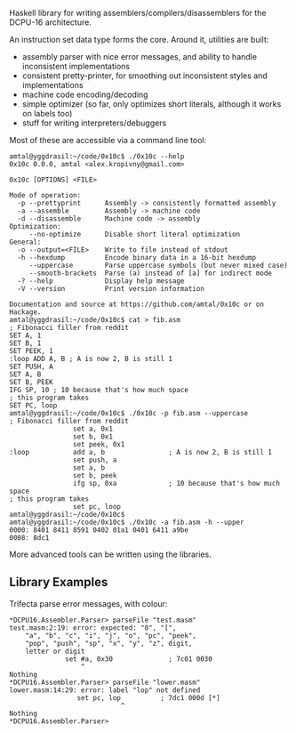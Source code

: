 Haskell library for writing assemblers/compilers/disassemblers for the DCPU-16 architecture.

An instruction set data type forms the core. Around it, utilities are built:

* assembly parser with nice error messages, and ability to handle inconsistent implementations
* consistent pretty-printer, for smoothing out inconsistent styles and implementations
* machine code encoding/decoding
* simple optimizer (so far, only optimizes short literals, although it works on labels too)
* stuff for writing interpreters/debuggers

Most of these are accessible via a command line tool:

```
amtal@yggdrasil:~/code/0x10c$ ./0x10c --help
0x10c 0.0.0, amtal <alex.kropivny@gmail.com>

0x10c [OPTIONS] <FILE>

Mode of operation:
  -p --prettyprint      Assembly -> consistently formatted assembly
  -a --assemble         Assembly -> machine code
  -d --disassemble      Machine code -> assembly
Optimization:
     --no-optimize      Disable short literal optimization
General:
  -o --output=<FILE>    Write to file instead of stdout
  -h --hexdump          Encode binary data in a 16-bit hexdump
     --uppercase        Parse uppercase symbols (but never mixed case)
     --smooth-brackets  Parse (a) instead of [a] for indirect mode
  -? --help             Display help message
  -V --version          Print version information

Documentation and source at https://github.com/amtal/0x10c or on Hackage.
amtal@yggdrasil:~/code/0x10c$ cat > fib.asm
; Fibonacci filler from reddit
SET A, 1
SET B, 1
SET PEEK, 1
:loop ADD A, B ; A is now 2, B is still 1
SET PUSH, A
SET A, B
SET B, PEEK
IFG SP, 10 ; 10 because that's how much space 
; this program takes 
SET PC, loop
amtal@yggdrasil:~/code/0x10c$ ./0x10c -p fib.asm --uppercase
; Fibonacci filler from reddit
                set a, 0x1
                set b, 0x1
                set peek, 0x1
:loop           add a, b                ; A is now 2, B is still 1
                set push, a
                set a, b
                set b, peek
                ifg sp, 0xa             ; 10 because that's how much space 
; this program takes 
                set pc, loop
amtal@yggdrasil:~/code/0x10c$ 
amtal@yggdrasil:~/code/0x10c$ ./0x10c -a fib.asm -h --upper
0000: 8401 8411 8591 0402 01a1 0401 6411 a9be
0008: 8dc1

```

More advanced tools can be written using the libraries.

Library Examples
----------------

Trifecta parse error messages, with colour:

```
*DCPU16.Assembler.Parser> parseFile "test.masm"
test.masm:2:19: error: expected: "0", "[",
    "a", "b", "c", "i", "j", "o", "pc", "peek",
    "pop", "push", "sp", "x", "y", "z", digit,
    letter or digit
              set #a, 0x30              ; 7c01 0030 
                  ^                                 
Nothing
*DCPU16.Assembler.Parser> parseFile "lower.masm"
lower.masm:14:29: error: label "lop" not defined
                 set pc, lop          ; 7dc1 000d [*] 
                            ^                         
Nothing
*DCPU16.Assembler.Parser> 
```
